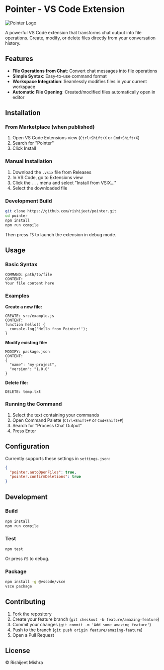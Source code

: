 # Pointer - VS Code Extension

![Pointer Logo](![image](https://github.com/user-attachments/assets/0a39c1da-95bb-40f3-a2f7-4364b6089c03))

A powerful VS Code extension that transforms chat output into file operations. Create, modify, or delete files directly from your conversation history.

## Features

- **File Operations from Chat**: Convert chat messages into file operations
- **Simple Syntax**: Easy-to-use command format
- **Workspace Integration**: Seamlessly modifies files in your current workspace
- **Automatic File Opening**: Created/modified files automatically open in editor

## Installation

### From Marketplace (when published)
1. Open VS Code Extensions view (`Ctrl+Shift+X` or `Cmd+Shift+X`)
2. Search for "Pointer"
3. Click Install

### Manual Installation
1. Download the `.vsix` file from Releases
2. In VS Code, go to Extensions view
3. Click the `...` menu and select "Install from VSIX..."
4. Select the downloaded file

### Development Build
```bash
git clone https://github.com/rishijeet/pointer.git
cd pointer
npm install
npm run compile
```
Then press `F5` to launch the extension in debug mode.

## Usage

### Basic Syntax
```
COMMAND: path/to/file
CONTENT:
Your file content here
```

### Examples

**Create a new file:**
```
CREATE: src/example.js
CONTENT:
function hello() {
  console.log('Hello from Pointer!');
}
```

**Modify existing file:**
```
MODIFY: package.json
CONTENT:
{
  "name": "my-project",
  "version": "1.0.0"
}
```

**Delete file:**
```
DELETE: temp.txt
```

### Running the Command
1. Select the text containing your commands
2. Open Command Palette (`Ctrl+Shift+P` or `Cmd+Shift+P`)
3. Search for "Process Chat Output"
4. Press Enter

## Configuration

Currently supports these settings in `settings.json`:
```json
{
  "pointer.autoOpenFiles": true,
  "pointer.confirmDeletions": true
}
```

## Development

### Build
```bash
npm install
npm run compile
```

### Test
```bash
npm test
```
Or press `F5` to debug.

### Package
```bash
npm install -g @vscode/vsce
vsce package
```

## Contributing

1. Fork the repository
2. Create your feature branch (`git checkout -b feature/amazing-feature`)
3. Commit your changes (`git commit -m 'Add some amazing feature'`)
4. Push to the branch (`git push origin feature/amazing-feature`)
5. Open a Pull Request

## License

© Rishijeet Mishra 
